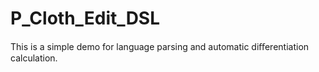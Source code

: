 # P_Cloth_Edit_DSL

This is a simple demo for language parsing and automatic diﬀerentiation	calculation.


